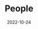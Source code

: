 ---
title: People
date: 2022-10-24

type: landing

sections:
  - block: people
    content:
      title: |
        __Meet Us__ ... well for now only me :smile:
      subtitle: #{{< figure src="icon.png" width="150" height="150">}} Biogeochemistry Across BoundariesLab

      # Choose which groups/teams of users to display.
      #   Edit `user_groups` in each user's profile to add them to one or more of these groups.
      user_groups:
          - Principal Investigator
          - Lab Associate
          - Postdocs & Grad Students
          - Undergrad Students
          - Alumni
      sort_by: Params.last_name
      sort_ascending: true
    design:
      show_interests: false
      show_role: true
      show_social: true
      spacing:
        padding: ['20px', '25px', '5px', '25px']
  - block: markdown
    content:
      title: 
      text: |
        ### I will be starting the new B.A.B. Lab at VIMS and W&M on February 2024, so it is not so crowded for now, __BUT__ it will not last long as we are currently hiring. Please check the ["Current Opportunities"]({{< ref "opportunities#curropp" >}}) tab to find out more!
        {style="color: darkblue"}
    design:
      # Choose an optional background color, gradient, image, or video
      background:
        image:
          filename: #rect817.png 
          size: #cover
          position: #center
          # Use a fun parallax-like fixed background effect on desktop? true/false
          parallax: #true
        gradient_end: '	#F5F5F5'
        gradient_start: '	#F5F5F5'
      spacing:
        padding: ['0px', '0px', '10px', '0px']
---